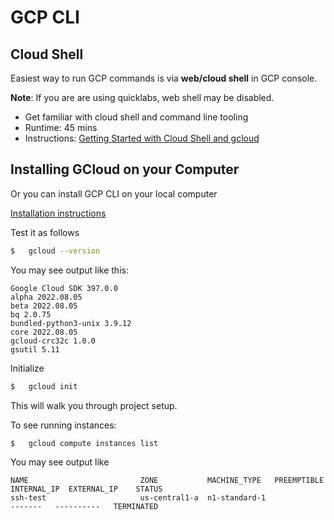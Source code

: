 # GCP CLI

## Cloud Shell

Easiest way to run GCP commands is via **web/cloud shell** in GCP console.

**Note**: If you are are using quicklabs, web shell may be disabled.

* Get familiar with cloud shell and command line tooling
* Runtime: 45 mins
* Instructions: [Getting Started with Cloud Shell and gcloud](https://www.cloudskillsboost.google/focuses/563?parent=catalog)

## Installing GCloud on your Computer

Or you can install GCP CLI on your local computer

[Installation instructions](https://cloud.google.com/sdk/docs/install)

Test it as follows

```bash
$   gcloud --version
```

You may see output like this:

```console
Google Cloud SDK 397.0.0
alpha 2022.08.05
beta 2022.08.05
bq 2.0.75
bundled-python3-unix 3.9.12
core 2022.08.05
gcloud-crc32c 1.0.0
gsutil 5.11
```

Initialize

```bash
$   gcloud init
```

This will walk you through project setup.

To see running instances:

```bash
$   gcloud compute instances list
```

You may see output like

```console
NAME                         ZONE           MACHINE_TYPE   PREEMPTIBLE  INTERNAL_IP  EXTERNAL_IP    STATUS
ssh-test                     us-central1-a  n1-standard-1               -------   ----------   TERMINATED
```

